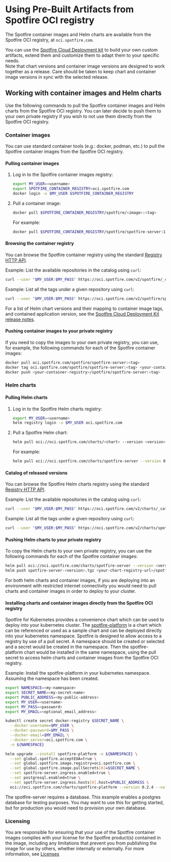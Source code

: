# Using Pre-Built Artifacts from Spotfire OCI registry

The Spotfire container images and Helm charts are available from the Spotfire OCI registry, at `oci.spotfire.com`.  

You can use the [Spotfire Cloud Deployment kit](../README.md) to build your own custom artifacts,
extend them and customize them to adapt them to your specific needs.  
Note that chart versions and container image versions are designed to work together as a release. Care should be taken to keep chart and container image versions in sync with the selected release. 

## Working with container images and Helm charts

Use the following commands to pull the Spotfire container images and Helm charts from the Spotfire OCI registry.
You can later decide to push them to your own private registry if you wish to not use them directly from the Spotfire OCI registry.

### Container images

You can use standard container tools (e.g.: docker, podman, etc.) to pull the Spotfire container images from the Spotfire OCI registry.

#### Pulling container images

1. Log in to the Spotfire container images registry:
    ```bash
    export MY_USER=<username>
    export SPOTFIRE_CONTAINER_REGISTRY=oci.spotfire.com
    docker login -u $MY_USER $SPOTFIRE_CONTAINER_REGISTRY
    ```

2. Pull a container image:
    ```bash
    docker pull $SPOTFIRE_CONTAINER_REGISTRY/spotfire/<image>:<tag>
    ```

    For example:
    ```bash
    docker pull $SPOTFIRE_CONTAINER_REGISTRY/spotfire/spotfire-server:14.5.0-1
    ```

#### Browsing the container registry

You can browse the Spotfire container registry using the standard [Registry HTTP API](https://distribution.github.io/distribution/spec/api/).

Example: List the available repositories in the catalog using `curl`:
```bash
curl --user "$MY_USER:$MY_PASS" https://oci.spotfire.com/v2/spotfire/_catalog
```

Example: List all the tags under a given repository using `curl`:
```bash
curl --user "$MY_USER:$MY_PASS" https://oci.spotfire.com/v2/spotfire/spotfire-server/tags/list
```

For a list of Helm chart versions and their mapping to container image tags, and contained application version, 
see the [Spotfire Cloud Deployment Kit release notes](https://github.com/spotfiresoftware/spotfire-cloud-deployment-kit/releases).

#### Pushing container images to your private registry

If you need to copy the images to your own private registry, you can use, for example, the following commands for each of the Spotfire container images:

```bash
docker pull oci.spotfire.com/spotfire/spotfire-server:<tag>
docker tag oci.spotfire.com/spotfire/spotfire-server:<tag> <your-container-registry>/spotfire/spotfire-server:<tag>
docker push <your-container-registry>/spotfire/spotfire-server:<tag>
```

### Helm charts

#### Pulling Helm charts

1. Log in to the Spotfire Helm charts registry:
    ```bash
    export MY_USER=<username>
    helm registry login -u $MY_USER oci.spotfire.com
    ```

2. Pull a Spotfire Helm chart:
    ```bash
    helm pull oci://oci.spotfire.com/charts/<chart> --version <version>
    ```

    For example:
    ```bash
    helm pull oci://oci.spotfire.com/charts/spotfire-server --version 0.2.4
    ```

#### Catalog of released versions

You can browse the Spotfire Helm charts registry using the standard [Registry HTTP API](https://distribution.github.io/distribution/spec/api/).

Example: List the available repositories in the catalog using `curl`:
```bash
curl --user "$MY_USER:$MY_PASS" https://oci.spotfire.com/v2/charts/_catalog
```

Example: List all the tags under a given repository using `curl`:
```bash
curl --user "$MY_USER:$MY_PASS" https://oci.spotfire.com/v2/charts/spotfire-server/tags/list
```

#### Pushing Helm charts to your private registry

To copy the Helm charts to your own private registry, you can use the following commands for each of the Spotfire container images:

```bash
helm pull oci://oci.spotfire.com/charts/spotfire-server --version <version>
helm push spotfire-server-<version>.tgz <your-chart-registry-url>/spotfire/spotfire-server:<version>
```

For both helm charts and container images, if you are deploying into an environment with restricted internet connectivity you would need to pull charts and container images in order to deploy to your cluster.  

#### Installing charts and container images directly from the Spotfire OCI registry  

Spotfire for Kubernetes provides a convenience chart which can be used to deploy into your kubernetes cluster.  The [spotfire-platform](../helm/charts/spotfire-platform/README.md) is a chart which can be referenced or used as a sample chart and can be deployed directly into your kubernetes namespace.  Spotfire is designed to allow access to a registry by use of a pull secret.  A namespace should be created or selected and a secret would be created in the namespace. Then the spotfire-platform chart would be installed in the same namespace, using the pull secret to access helm charts and container images from the Spotfire OCI registry.

Example: Install the spotfire-platform in your kubernetes namespace.  Assuming the namespace has been created.

```bash
export NAMESPACE=<my-namespace>
export SECRET_NAME=<my-secret-name>
export PUBLIC_ADDRESS=<my-public-address>
export MY_USER=<username>
export MY_PASS=<password>
export MY_EMAIL=<optional_email_address>

kubectl create secret docker-registry $SECRET_NAME \
  --docker-username=$MY_USER \
  --docker-password=$MY_PASS \
  --docker-email=$MY_EMAIL \
  --docker-server=oci.spotfire.com \
  -n ${NAMESPACE} 

helm upgrade --install spotfire-platform -n ${NAMESPACE} \
  --set global.spotfire.acceptEUA=true \
  --set global.spotfire.image.registry=oci.spotfire.com \
  --set global.spotfire.image.pullSecrets[0]=$SECRET_NAME \
  --set spotfire-server.ingress.enabled=true \
  --set postgresql.enabled=true \
  --set spotfire-server.ingress.hosts[0].host=$PUBLIC_ADDRESS \
  oci://oci.spotfire.com/charts/spotfire-platform --version 0.2.4 --values ./my-custom-values.yaml
```

The spotfire-server requires a database. This example enables a postgres database for testing purposes.  You may want to use this for getting started,
but for production you would need to provision your own database.

### Licensing  

You are responsible for ensuring that your use of the Spotfire container images complies with your license for the Spotfire product(s) contained in the image, including any limitations that prevent you from publishing the image for use by others, whether internally or externally. 
For more information, see [Licenses](../README.md#licenses)
